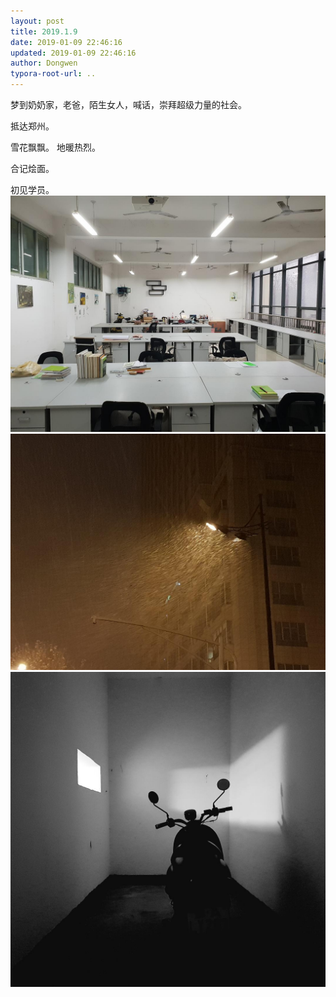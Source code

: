 ```yaml
---
layout: post
title: 2019.1.9
date: 2019-01-09 22:46:16
updated: 2019-01-09 22:46:16
author: Dongwen
typora-root-url: ..
---
```




梦到奶奶家，老爸，陌生女人，喊话，崇拜超级力量的社会。

抵达郑州。

雪花飘飘。
地暖热烈。

合记烩面。

初见学员。   ![](/img/in-post/x57270022.jpg)
![](/img/in-post/x57270024.jpg)
![](/img/in-post/x57270026.jpg)
